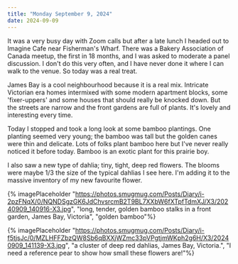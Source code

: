 ```yaml
---
title: "Monday September 9, 2024"
date: 2024-09-09
---
```

It was a very busy day with Zoom calls but after a late lunch I headed out to Imagine Cafe near Fisherman's Wharf.  There was a Bakery Association of Canada meetup, the first in 18 months, and I was asked to moderate a panel discussion.  I don't do this very often, and I have never done it where I can walk to the venue.  So today was a real treat.

James Bay is a cool neighbourhood because it is a real mix.  Intricate Victorian era homes intermixed with some modern apartment blocks, some 'fixer-uppers' and some houses that should really be knocked down.  But the streets are narrow and the front gardens are full of plants.  It's lovely and interesting every time.

Today I stopped and took a long look at some bamboo plantings.  One planting seemed very young; the bamboo was tall but the golden canes were thin and delicate.  Lots of folks plant bamboo here but I've never really noticed it before today.  Bamboo is an exotic plant for this prairie boy.

I also saw a new type of dahlia; tiny, tight, deep red flowers.  The blooms were maybe 1/3 the size of the typical dahlias I see here.  I'm adding it to the massive inventory of my new favourite flower.

{% imagePlaceholder "https://photos.smugmug.com/Posts/Diary/i-2pzFNqX/0/NQNDSgzGK6JdChvsrcmB2T9BL7XXbW6fXTpfTdmXJ/X3/20240909_140916-X3.jpg", "long, tender, golden bamboo stalks in a front garden, James Bay, Victoria", "golden bamboo"%}

{% imagePlaceholder "https://photos.smugmug.com/Posts/Diary/i-f5tjsJc/0/MZLHFFZbzQW8Sb6qBXXjWZmc33pVPgtjmWKph2g6H/X3/20240909_141139-X3.jpg", "a cluster of deep red dahlias, James Bay, Victoria.", "I need a reference pear to show how small these flowers are!"%}